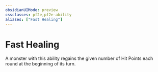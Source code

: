 ```yaml
---
obsidianUIMode: preview
cssclasses: pf2e,pf2e-ability
aliases: ["Fast Healing"]
---
```

# Fast Healing

A monster with this ability regains the given number of Hit Points each round at the beginning of its turn.